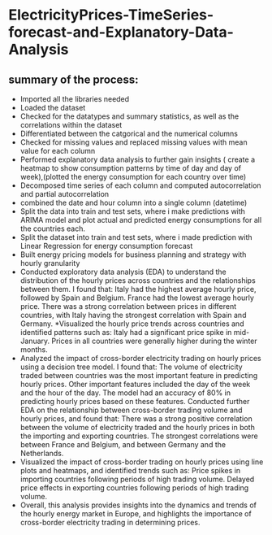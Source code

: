 # ElectricityPrices-TimeSeries-forecast-and-Explanatory-Data-Analysis
## summary of the process:
* Imported all the libraries needed
* Loaded the dataset
* Checked for the datatypes and summary statistics, as well as the correlations within the dataset
* Differentiated between the catgorical and the numerical columns
* Checked for missing values and replaced missing values with mean value for each column
* Performed explanatory data analysis to further gain insights ( create a heatmap to show consumption patterns by time of day and day of week),(plotted the energy consumption for each country over time)
* Decomposed time series of each column and computed autocorrelation and partial autocorrelation
* combined the date and hour column into a single column (datetime)
* Split the data into train and test sets, where i make predictions with ARIMA model and plot actual and predicted energy consumptions for all the countries each.
* Split the dataset into train and test sets, where i made prediction with Linear Regression for energy consumption forecast
* Built energy pricing models for business planning and strategy with hourly granularity
* Conducted exploratory data analysis (EDA) to understand the distribution of the hourly prices across countries and the relationships between them. I found that:
Italy had the highest average hourly price, followed by Spain and Belgium.
France had the lowest average hourly price.
There was a strong correlation between prices in different countries, with Italy having the strongest correlation with Spain and Germany.
*Visualized the hourly price trends across countries and identified patterns such as:
Italy had a significant price spike in mid-January.
Prices in all countries were generally higher during the winter months.
* Analyzed the impact of cross-border electricity trading on hourly prices using a decision tree model. I found that:
The volume of electricity traded between countries was the most important feature in predicting hourly prices.
Other important features included the day of the week and the hour of the day.
The model had an accuracy of 80% in predicting hourly prices based on these features.
Conducted further EDA on the relationship between cross-border trading volume and hourly prices, and found that:
There was a strong positive correlation between the volume of electricity traded and the hourly prices in both the importing and exporting countries.
The strongest correlations were between France and Belgium, and between Germany and the Netherlands.
* Visualized the impact of cross-border trading on hourly prices using line plots and heatmaps, and identified trends such as:
Price spikes in importing countries following periods of high trading volume.
Delayed price effects in exporting countries following periods of high trading volume.
* Overall, this analysis provides insights into the dynamics and trends of the hourly energy market in Europe, and highlights the importance of cross-border electricity trading in determining prices.
